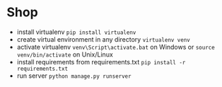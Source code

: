 # Shop

* install virtualenv `pip install virtualenv`
* create virtual environment in any directory `virtualenv venv`
* activate virtualenv `venv\Script\activate.bat` on Windows or `source venv/bin/activate` on Unix/Linux
* install requirements from requirements.txt `pip install -r requirements.txt`
* run server `python manage.py runserver`
